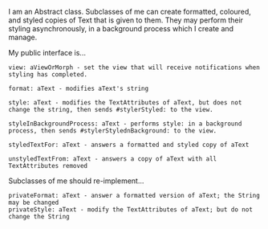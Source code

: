 I am an Abstract class.
Subclasses of me can create formatted, coloured, and styled copies of Text that is given to them.
They may perform their styling asynchronously, in a background process which I create and manage.

My public interface is...

	view: aViewOrMorph - set the view that will receive notifications when styling has completed.
	
	format: aText - modifies aText's string

	style: aText - modifies the TextAttributes of aText, but does not change the string, then sends #stylerStyled: to the view.

	styleInBackgroundProcess: aText - performs style: in a background process, then sends #stylerStylednBackground: to the view.

	styledTextFor: aText - answers a formatted and styled copy of aText

	unstyledTextFrom: aText - answers a copy of aText with all TextAttributes removed

Subclasses of me should re-implement...

	privateFormat: aText - answer a formatted version of aText; the String may be changed
	privateStyle: aText - modify the TextAttributes of aText; but do not change the String
	

	
	
